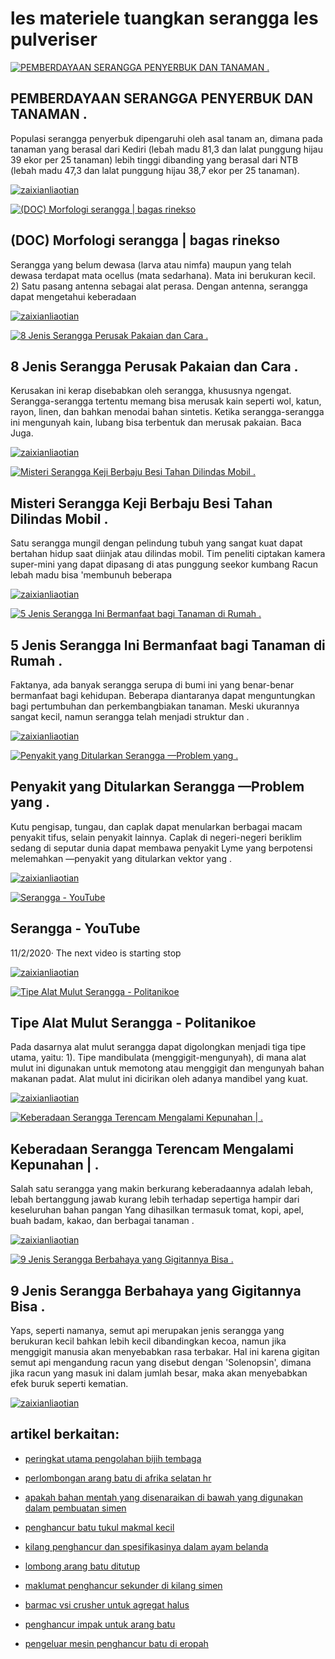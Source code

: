 # les materiele tuangkan serangga les pulveriser
<a href="https://mnn.zoosnet.net/LR/Chatpre.aspx?id=MNN94995150&p=https://topgrinding.com/" target="_blank">![PEMBERDAYAAN SERANGGA PENYERBUK DAN TANAMAN .](https://github.com/technlg/images/blob/main/63.jpg)</a>
## PEMBERDAYAAN SERANGGA PENYERBUK DAN TANAMAN .
Populasi serangga penyerbuk dipengaruhi oleh asal tanam an, dimana pada tanaman yang berasal dari Kediri (lebah madu 81,3 dan lalat punggung hijau 39 ekor per 25 tanaman) lebih tinggi dibanding yang berasal dari NTB (lebah madu 47,3 dan lalat punggung hijau 38,7 ekor per 25 tanaman).
<a href="https://mnn.zoosnet.net/LR/Chatpre.aspx?id=MNN94995150&p=https://topgrinding.com/" target="_blank"><img src="https://github.com/technlg/images/raw/main/chat11.jpg" alt="zaixianliaotian"/></a><a href="//whatsapp.shibangsoft.com/WhatsApp.php" ><img src="https://github.com/technlg/images/raw/main/chat11.png" alt=""></a>
<a href="https://mnn.zoosnet.net/LR/Chatpre.aspx?id=MNN94995150&p=https://topgrinding.com/" target="_blank">![(DOC) Morfologi serangga | bagas rinekso](https://github.com/technlg/images/blob/main/48.jpg)</a>
## (DOC) Morfologi serangga | bagas rinekso
Serangga yang belum dewasa (larva atau nimfa) maupun yang telah dewasa terdapat mata ocellus (mata sedarhana). Mata ini berukuran kecil. 2) Satu pasang antenna sebagai alat perasa. Dengan antenna, serangga dapat mengetahui keberadaan
<a href="https://mnn.zoosnet.net/LR/Chatpre.aspx?id=MNN94995150&p=https://topgrinding.com/" target="_blank"><img src="https://github.com/technlg/images/raw/main/chat11.jpg" alt="zaixianliaotian"/></a><a href="//whatsapp.shibangsoft.com/WhatsApp.php" ><img src="https://github.com/technlg/images/raw/main/chat11.png" alt=""></a>
<a href="https://mnn.zoosnet.net/LR/Chatpre.aspx?id=MNN94995150&p=https://topgrinding.com/" target="_blank">![8 Jenis Serangga Perusak Pakaian dan Cara .](https://github.com/technlg/images/blob/main/48.jpg)</a>
## 8 Jenis Serangga Perusak Pakaian dan Cara .
Kerusakan ini kerap disebabkan oleh serangga, khususnya ngengat. Serangga-serangga tertentu memang bisa merusak kain seperti wol, katun, rayon, linen, dan bahkan menodai bahan sintetis. Ketika serangga-serangga ini mengunyah kain, lubang bisa terbentuk dan merusak pakaian. Baca Juga.
<a href="https://mnn.zoosnet.net/LR/Chatpre.aspx?id=MNN94995150&p=https://topgrinding.com/" target="_blank"><img src="https://github.com/technlg/images/raw/main/chat11.jpg" alt="zaixianliaotian"/></a><a href="//whatsapp.shibangsoft.com/WhatsApp.php" ><img src="https://github.com/technlg/images/raw/main/chat11.png" alt=""></a>
<a href="https://mnn.zoosnet.net/LR/Chatpre.aspx?id=MNN94995150&p=https://topgrinding.com/" target="_blank">![Misteri Serangga Keji Berbaju Besi Tahan Dilindas Mobil .](https://github.com/technlg/images/blob/main/8.jpg)</a>
## Misteri Serangga Keji Berbaju Besi Tahan Dilindas Mobil .
Satu serangga mungil dengan pelindung tubuh yang sangat kuat dapat bertahan hidup saat diinjak atau dilindas mobil. Tim peneliti ciptakan kamera super-mini yang dapat dipasang di atas punggung seekor kumbang Racun lebah madu bisa 'membunuh beberapa
<a href="https://mnn.zoosnet.net/LR/Chatpre.aspx?id=MNN94995150&p=https://topgrinding.com/" target="_blank"><img src="https://github.com/technlg/images/raw/main/chat11.jpg" alt="zaixianliaotian"/></a><a href="//whatsapp.shibangsoft.com/WhatsApp.php" ><img src="https://github.com/technlg/images/raw/main/chat11.png" alt=""></a>
<a href="https://mnn.zoosnet.net/LR/Chatpre.aspx?id=MNN94995150&p=https://topgrinding.com/" target="_blank">![5 Jenis Serangga Ini Bermanfaat bagi Tanaman di Rumah .](https://github.com/technlg/images/blob/main/17.jpg)</a>
## 5 Jenis Serangga Ini Bermanfaat bagi Tanaman di Rumah .
Faktanya, ada banyak serangga serupa di bumi ini yang benar-benar bermanfaat bagi kehidupan. Beberapa diantaranya dapat menguntungkan bagi pertumbuhan dan perkembangbiakan tanaman. Meski ukurannya sangat kecil, namun serangga telah menjadi struktur dan .
<a href="https://mnn.zoosnet.net/LR/Chatpre.aspx?id=MNN94995150&p=https://topgrinding.com/" target="_blank"><img src="https://github.com/technlg/images/raw/main/chat11.jpg" alt="zaixianliaotian"/></a><a href="//whatsapp.shibangsoft.com/WhatsApp.php" ><img src="https://github.com/technlg/images/raw/main/chat11.png" alt=""></a>
<a href="https://mnn.zoosnet.net/LR/Chatpre.aspx?id=MNN94995150&p=https://topgrinding.com/" target="_blank">![Penyakit yang Ditularkan Serangga —Problem yang .](https://github.com/technlg/images/blob/main/21.jpg)</a>
## Penyakit yang Ditularkan Serangga —Problem yang .
Kutu pengisap, tungau, dan caplak dapat menularkan berbagai macam penyakit tifus, selain penyakit lainnya. Caplak di negeri-negeri beriklim sedang di seputar dunia dapat membawa penyakit Lyme yang berpotensi melemahkan —penyakit yang ditularkan vektor yang .
<a href="https://mnn.zoosnet.net/LR/Chatpre.aspx?id=MNN94995150&p=https://topgrinding.com/" target="_blank"><img src="https://github.com/technlg/images/raw/main/chat11.jpg" alt="zaixianliaotian"/></a><a href="//whatsapp.shibangsoft.com/WhatsApp.php" ><img src="https://github.com/technlg/images/raw/main/chat11.png" alt=""></a>
<a href="https://mnn.zoosnet.net/LR/Chatpre.aspx?id=MNN94995150&p=https://topgrinding.com/" target="_blank">![Serangga - YouTube](https://github.com/technlg/images/blob/main/50.jpg)</a>
## Serangga - YouTube
11/2/2020· The next video is starting stop
<a href="https://mnn.zoosnet.net/LR/Chatpre.aspx?id=MNN94995150&p=https://topgrinding.com/" target="_blank"><img src="https://github.com/technlg/images/raw/main/chat11.jpg" alt="zaixianliaotian"/></a><a href="//whatsapp.shibangsoft.com/WhatsApp.php" ><img src="https://github.com/technlg/images/raw/main/chat11.png" alt=""></a>
<a href="https://mnn.zoosnet.net/LR/Chatpre.aspx?id=MNN94995150&p=https://topgrinding.com/" target="_blank">![Tipe Alat Mulut Serangga - Politanikoe](https://github.com/technlg/images/blob/main/58.jpg)</a>
## Tipe Alat Mulut Serangga - Politanikoe
Pada dasarnya alat mulut serangga dapat digolongkan menjadi tiga tipe utama, yaitu: 1). Tipe mandibulata (menggigit-mengunyah), di mana alat mulut ini digunakan untuk memotong atau menggigit dan mengunyah bahan makanan padat. Alat mulut ini dicirikan oleh adanya mandibel yang kuat.
<a href="https://mnn.zoosnet.net/LR/Chatpre.aspx?id=MNN94995150&p=https://topgrinding.com/" target="_blank"><img src="https://github.com/technlg/images/raw/main/chat11.jpg" alt="zaixianliaotian"/></a><a href="//whatsapp.shibangsoft.com/WhatsApp.php" ><img src="https://github.com/technlg/images/raw/main/chat11.png" alt=""></a>
<a href="https://mnn.zoosnet.net/LR/Chatpre.aspx?id=MNN94995150&p=https://topgrinding.com/" target="_blank">![Keberadaan Serangga Terencam Mengalami Kepunahan | .](https://github.com/technlg/images/blob/main/48.jpg)</a>
## Keberadaan Serangga Terencam Mengalami Kepunahan | .
Salah satu serangga yang makin berkurang keberadaannya adalah lebah, lebah bertanggung jawab kurang lebih terhadap sepertiga hampir dari keseluruhan bahan pangan Yang dihasilkan termasuk tomat, kopi, apel, buah badam, kakao, dan berbagai tanaman .
<a href="https://mnn.zoosnet.net/LR/Chatpre.aspx?id=MNN94995150&p=https://topgrinding.com/" target="_blank"><img src="https://github.com/technlg/images/raw/main/chat11.jpg" alt="zaixianliaotian"/></a><a href="//whatsapp.shibangsoft.com/WhatsApp.php" ><img src="https://github.com/technlg/images/raw/main/chat11.png" alt=""></a>
<a href="https://mnn.zoosnet.net/LR/Chatpre.aspx?id=MNN94995150&p=https://topgrinding.com/" target="_blank">![9 Jenis Serangga Berbahaya yang Gigitannya Bisa .](https://github.com/technlg/images/blob/main/9.jpg)</a>
## 9 Jenis Serangga Berbahaya yang Gigitannya Bisa .
Yaps, seperti namanya, semut api merupakan jenis serangga yang berukuran kecil bahkan lebih kecil dibandingkan kecoa, namun jika menggigit manusia akan menyebabkan rasa terbakar. Hal ini karena gigitan semut api mengandung racun yang disebut dengan 'Solenopsin', dimana jika racun yang masuk ini dalam jumlah besar, maka akan menyebabkan efek buruk seperti kematian.
<a href="https://mnn.zoosnet.net/LR/Chatpre.aspx?id=MNN94995150&p=https://topgrinding.com/" target="_blank"><img src="https://github.com/technlg/images/raw/main/chat11.jpg" alt="zaixianliaotian"/></a><a href="//whatsapp.shibangsoft.com/WhatsApp.php" ><img src="https://github.com/technlg/images/raw/main/chat11.png" alt=""></a>
## artikel berkaitan:
* [peringkat utama pengolahan bijih tembaga](peringkat%20utama%20pengolahan%20bijih%20tembaga.md)
* [perlombongan arang batu di afrika selatan hr](perlombongan%20arang%20batu%20di%20afrika%20selatan%20hr.md)
* [apakah bahan mentah yang disenaraikan di bawah yang digunakan dalam pembuatan simen](apakah%20bahan%20mentah%20yang%20disenaraikan%20di%20bawah%20yang%20digunakan%20dalam%20pembuatan%20simen.md)
* [penghancur batu tukul makmal kecil](penghancur%20batu%20tukul%20makmal%20kecil.md)
* [kilang penghancur dan spesifikasinya dalam ayam belanda](kilang%20penghancur%20dan%20spesifikasinya%20dalam%20ayam%20belanda.md)
* [lombong arang batu ditutup](lombong%20arang%20batu%20ditutup.md)
* [maklumat penghancur sekunder di kilang simen](maklumat%20penghancur%20sekunder%20di%20kilang%20simen.md)
* [barmac vsi crusher untuk agregat halus](barmac%20vsi%20crusher%20untuk%20agregat%20halus.md)
* [penghancur impak untuk arang batu](penghancur%20impak%20untuk%20arang%20batu.md)
* [pengeluar mesin penghancur batu di eropah](pengeluar%20mesin%20penghancur%20batu%20di%20eropah.md)
